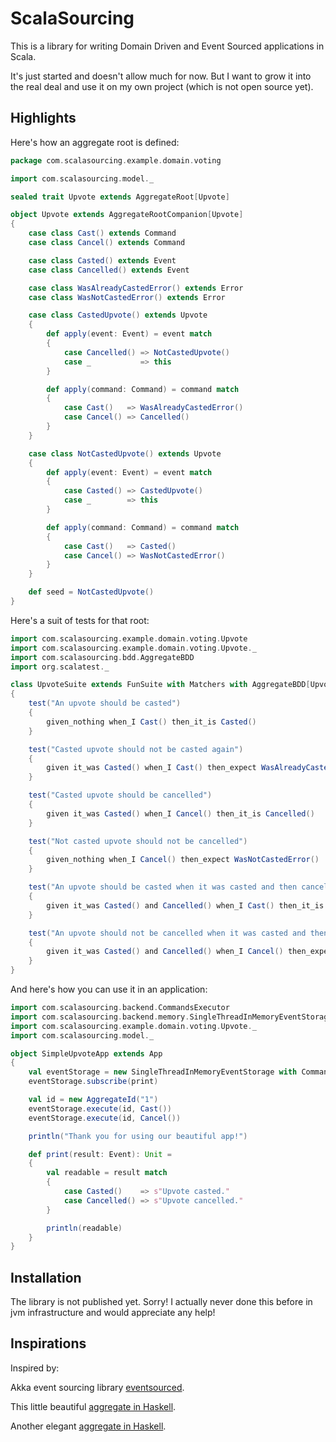 # ScalaSourcing

This is a library for writing Domain Driven and Event Sourced applications in Scala.

It's just started and doesn't allow much for now. But I want to grow it into the real deal and use it on my own project (which is not open source yet).


## Highlights

Here's how an aggregate root is defined:

```scala
package com.scalasourcing.example.domain.voting

import com.scalasourcing.model._

sealed trait Upvote extends AggregateRoot[Upvote]

object Upvote extends AggregateRootCompanion[Upvote]
{
    case class Cast() extends Command
    case class Cancel() extends Command

    case class Casted() extends Event
    case class Cancelled() extends Event

    case class WasAlreadyCastedError() extends Error
    case class WasNotCastedError() extends Error

    case class CastedUpvote() extends Upvote
    {
        def apply(event: Event) = event match
        {
            case Cancelled() => NotCastedUpvote()
            case _           => this
        }

        def apply(command: Command) = command match
        {
            case Cast()   => WasAlreadyCastedError()
            case Cancel() => Cancelled()
        }
    }

    case class NotCastedUpvote() extends Upvote
    {
        def apply(event: Event) = event match
        {
            case Casted() => CastedUpvote()
            case _        => this
        }

        def apply(command: Command) = command match
        {
            case Cast()   => Casted()
            case Cancel() => WasNotCastedError()
        }
    }

    def seed = NotCastedUpvote()
}
```

Here's a suit of tests for that root:

```scala
import com.scalasourcing.example.domain.voting.Upvote
import com.scalasourcing.example.domain.voting.Upvote._
import com.scalasourcing.bdd.AggregateBDD
import org.scalatest._

class UpvoteSuite extends FunSuite with Matchers with AggregateBDD[Upvote]
{
    test("An upvote should be casted")
    {
        given_nothing when_I Cast() then_it_is Casted()
    }

    test("Casted upvote should not be casted again")
    {
        given it_was Casted() when_I Cast() then_expect WasAlreadyCastedError()
    }

    test("Casted upvote should be cancelled")
    {
        given it_was Casted() when_I Cancel() then_it_is Cancelled()
    }

    test("Not casted upvote should not be cancelled")
    {
        given_nothing when_I Cancel() then_expect WasNotCastedError()
    }

    test("An upvote should be casted when it was casted and then cancelled")
    {
        given it_was Casted() and Cancelled() when_I Cast() then_it_is Casted()
    }

    test("An upvote should not be cancelled when it was casted and then cancelled")
    {
        given it_was Casted() and Cancelled() when_I Cancel() then_expect WasNotCastedError()
    }
}
```

And here's how you can use it in an application:

```scala
import com.scalasourcing.backend.CommandsExecutor
import com.scalasourcing.backend.memory.SingleThreadInMemoryEventStorage
import com.scalasourcing.example.domain.voting.Upvote._
import com.scalasourcing.model._

object SimpleUpvoteApp extends App
{
    val eventStorage = new SingleThreadInMemoryEventStorage with CommandsExecutor
    eventStorage.subscribe(print)

    val id = new AggregateId("1")
    eventStorage.execute(id, Cast())
    eventStorage.execute(id, Cancel())

    println("Thank you for using our beautiful app!")

    def print(result: Event): Unit =
    {
        val readable = result match
        {
            case Casted()    => s"Upvote casted."
            case Cancelled() => s"Upvote cancelled."
        }

        println(readable)
    }
}
```

## Installation

The library is not published yet. Sorry! I actually never done this before in jvm infrastructure and would appreciate any help!

## Inspirations

Inspired by:

Akka event sourcing library [eventsourced](https://github.com/eligosource/eventsourced).

This little beautiful [aggregate in Haskell](https://gist.github.com/Fristi/7327904).

Another elegant [aggregate in Haskell](https://gist.github.com/philipnilsson/9200533).
